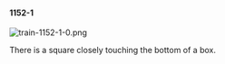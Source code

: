 #### 1152-1
![train-1152-1-0.png](https://github.com/lil-lab/nlvr/raw/master/nlvr/train/images/5/train-1152-1-0.png "train-1152-1-0.png")

There is a square closely touching the bottom of a box.